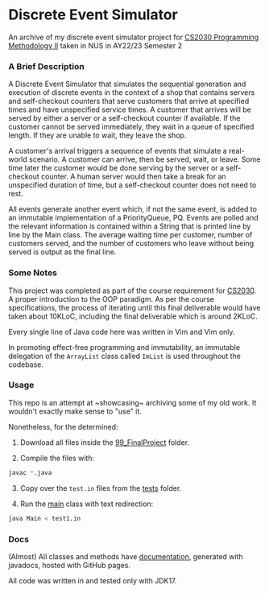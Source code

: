 # Discrete Event Simulator
An archive of my discrete event simulator project for [CS2030 Programming Methodology II](https://nusmods.com/courses/CS2030/programming-methodology-ii) taken in NUS in AY22/23 Semester 2 

### A Brief Description
A Discrete Event Simulator that simulates the sequential generation and execution of discrete events in the context of a shop that contains servers and self-checkout counters that serve customers that arrive at specified times and have unspecified service times. A customer that arrives will be served by either a server or a self-checkout counter if available. If the customer cannot be served immediately, they wait in a queue of specified length. If they are unable to wait, they leave the shop.

A customer's arrival triggers a sequence of events that simulate a real-world scenario. A customer can arrive, then be served, wait, or leave. Some time later the customer would be done serving by the server or a self-checkout counter. A human server would then take a break for an unspecified duration of time, but a self-checkout counter does not need to rest.

All events generate another event which, if not the same event, is added to an immutable implementation of a PriorityQueue, PQ. Events are polled and the relevant information is contained within a String that is printed line by line by the Main class. The average waiting time per customer, number of customers served, and the number of customers who leave without being served is output as the final line.

### Some Notes

This project was completed as part of the course requirement for [CS2030](https://nusmods.com/courses/CS2030/programming-methodology-ii). A proper introduction to the OOP paradigm. As per the course specifications, the process of iterating until this final deliverable would have taken about 10KLoC, including the final deliverable which is around 2KLoC. 

Every single line of Java code here was written in Vim and Vim only.

In promoting effect-free programming and immutability, an immutable delegation of the `ArrayList` class called `ImList` is used throughout the codebase.

### Usage

This repo is an attempt at ~showcasing~ archiving some of my old work. It wouldn't exactly make sense to "use" it.

Nonetheless, for the determined:

1. Download all files inside the [99_FinalProject](99_FinalProject) folder.

2. Compile the files with:

```sh
javac *.java
```

3. Copy over the `test.in` files from the [tests](99_FinalProject/tests) folder.

4. Run the [main](99_FinalProject/Main.java) class with text redirection:

```sh
java Main < test1.in
```

### Docs

(Almost) All classes and methods have [documentation](https://sp4ce-cowboy.github.io/DES/package-summary.html), generated with javadocs, hosted with GitHub pages.

All code was written in and tested only with JDK17.
